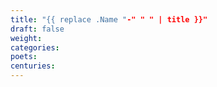 ```yaml
---
title: "{{ replace .Name "-" " " | title }}"
draft: false
weight:
categories: 
poets:
centuries:
---
```

